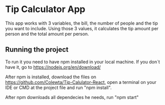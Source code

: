 # Tip Calculator App

This app works with 3 variables, the bill, the number of people and the tip you want to include.
Using those 3 values, it calculates the tip amount per person and the total amount per person.

## Running the project

To run it you need to have npm installed in your local machine. If you don´t have it, go to https://nodejs.org/en/download/

After npm is installed, download the files on https://github.com/Colewta/Tip-Calulator-React, open a terminal on your IDE
or CMD at the project file and run "npm install".

After npm downloads all dependecies he needs, run "npm start"
